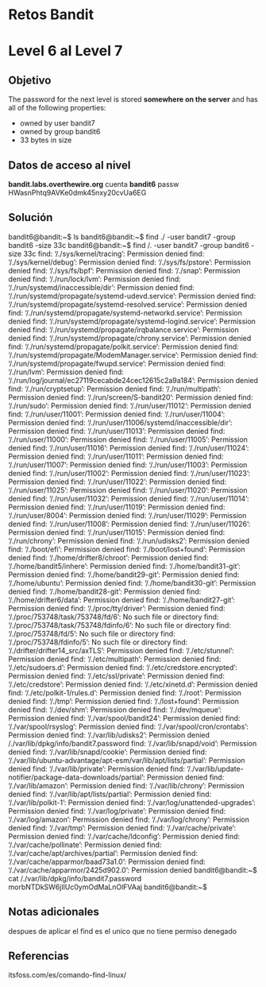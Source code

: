 # Retos Bandit 

# Level 6 al Level 7

## Objetivo 

The password for the next level is stored **somewhere on the server** and has all of the following properties:

- owned by user bandit7
- owned by group bandit6
- 33 bytes in size
## Datos de acceso al nivel 
**bandit.labs.overthewire.org**
cuenta
**bandit6**
passw
HWasnPhtq9AVKe0dmk45nxy20cvUa6EG

## Solución 
bandit6@bandit:~$ ls
bandit6@bandit:~$ find ./ -user bandit7 -group bandit6 -size 33c
bandit6@bandit:~$ find /. -user bandit7 -group bandit6 -size 33c
find: ‘/./sys/kernel/tracing’: Permission denied
find: ‘/./sys/kernel/debug’: Permission denied
find: ‘/./sys/fs/pstore’: Permission denied
find: ‘/./sys/fs/bpf’: Permission denied
find: ‘/./snap’: Permission denied
find: ‘/./run/lock/lvm’: Permission denied
find: ‘/./run/systemd/inaccessible/dir’: Permission denied
find: ‘/./run/systemd/propagate/systemd-udevd.service’: Permission denied
find: ‘/./run/systemd/propagate/systemd-resolved.service’: Permission denied
find: ‘/./run/systemd/propagate/systemd-networkd.service’: Permission denied
find: ‘/./run/systemd/propagate/systemd-logind.service’: Permission denied
find: ‘/./run/systemd/propagate/irqbalance.service’: Permission denied
find: ‘/./run/systemd/propagate/chrony.service’: Permission denied
find: ‘/./run/systemd/propagate/polkit.service’: Permission denied
find: ‘/./run/systemd/propagate/ModemManager.service’: Permission denied
find: ‘/./run/systemd/propagate/fwupd.service’: Permission denied
find: ‘/./run/lvm’: Permission denied
find: ‘/./run/log/journal/ec27119cecabde24cec12615c2a9a184’: Permission denied
find: ‘/./run/cryptsetup’: Permission denied
find: ‘/./run/multipath’: Permission denied
find: ‘/./run/screen/S-bandit20’: Permission denied
find: ‘/./run/sudo’: Permission denied
find: ‘/./run/user/11012’: Permission denied
find: ‘/./run/user/11001’: Permission denied
find: ‘/./run/user/11004’: Permission denied
find: ‘/./run/user/11006/systemd/inaccessible/dir’: Permission denied
find: ‘/./run/user/11013’: Permission denied
find: ‘/./run/user/11000’: Permission denied
find: ‘/./run/user/11005’: Permission denied
find: ‘/./run/user/11016’: Permission denied
find: ‘/./run/user/11024’: Permission denied
find: ‘/./run/user/11011’: Permission denied
find: ‘/./run/user/11007’: Permission denied
find: ‘/./run/user/11003’: Permission denied
find: ‘/./run/user/11002’: Permission denied
find: ‘/./run/user/11023’: Permission denied
find: ‘/./run/user/11022’: Permission denied
find: ‘/./run/user/11025’: Permission denied
find: ‘/./run/user/11020’: Permission denied
find: ‘/./run/user/11032’: Permission denied
find: ‘/./run/user/11014’: Permission denied
find: ‘/./run/user/11019’: Permission denied
find: ‘/./run/user/8004’: Permission denied
find: ‘/./run/user/11029’: Permission denied
find: ‘/./run/user/11008’: Permission denied
find: ‘/./run/user/11026’: Permission denied
find: ‘/./run/user/11015’: Permission denied
find: ‘/./run/chrony’: Permission denied
find: ‘/./run/udisks2’: Permission denied
find: ‘/./boot/efi’: Permission denied
find: ‘/./boot/lost+found’: Permission denied
find: ‘/./home/drifter8/chroot’: Permission denied
find: ‘/./home/bandit5/inhere’: Permission denied
find: ‘/./home/bandit31-git’: Permission denied
find: ‘/./home/bandit29-git’: Permission denied
find: ‘/./home/ubuntu’: Permission denied
find: ‘/./home/bandit30-git’: Permission denied
find: ‘/./home/bandit28-git’: Permission denied
find: ‘/./home/drifter6/data’: Permission denied
find: ‘/./home/bandit27-git’: Permission denied
find: ‘/./proc/tty/driver’: Permission denied
find: ‘/./proc/753748/task/753748/fd/6’: No such file or directory
find: ‘/./proc/753748/task/753748/fdinfo/6’: No such file or directory
find: ‘/./proc/753748/fd/5’: No such file or directory
find: ‘/./proc/753748/fdinfo/5’: No such file or directory
find: ‘/./drifter/drifter14_src/axTLS’: Permission denied
find: ‘/./etc/stunnel’: Permission denied
find: ‘/./etc/multipath’: Permission denied
find: ‘/./etc/sudoers.d’: Permission denied
find: ‘/./etc/credstore.encrypted’: Permission denied
find: ‘/./etc/ssl/private’: Permission denied
find: ‘/./etc/credstore’: Permission denied
find: ‘/./etc/xinetd.d’: Permission denied
find: ‘/./etc/polkit-1/rules.d’: Permission denied
find: ‘/./root’: Permission denied
find: ‘/./tmp’: Permission denied
find: ‘/./lost+found’: Permission denied
find: ‘/./dev/shm’: Permission denied
find: ‘/./dev/mqueue’: Permission denied
find: ‘/./var/spool/bandit24’: Permission denied
find: ‘/./var/spool/rsyslog’: Permission denied
find: ‘/./var/spool/cron/crontabs’: Permission denied
find: ‘/./var/lib/udisks2’: Permission denied
/./var/lib/dpkg/info/bandit7.password
find: ‘/./var/lib/snapd/void’: Permission denied
find: ‘/./var/lib/snapd/cookie’: Permission denied
find: ‘/./var/lib/ubuntu-advantage/apt-esm/var/lib/apt/lists/partial’: Permission denied
find: ‘/./var/lib/private’: Permission denied
find: ‘/./var/lib/update-notifier/package-data-downloads/partial’: Permission denied
find: ‘/./var/lib/amazon’: Permission denied
find: ‘/./var/lib/chrony’: Permission denied
find: ‘/./var/lib/apt/lists/partial’: Permission denied
find: ‘/./var/lib/polkit-1’: Permission denied
find: ‘/./var/log/unattended-upgrades’: Permission denied
find: ‘/./var/log/private’: Permission denied
find: ‘/./var/log/amazon’: Permission denied
find: ‘/./var/log/chrony’: Permission denied
find: ‘/./var/tmp’: Permission denied
find: ‘/./var/cache/private’: Permission denied
find: ‘/./var/cache/ldconfig’: Permission denied
find: ‘/./var/cache/pollinate’: Permission denied
find: ‘/./var/cache/apt/archives/partial’: Permission denied
find: ‘/./var/cache/apparmor/baad73a1.0’: Permission denied
find: ‘/./var/cache/apparmor/2425d902.0’: Permission denied
bandit6@bandit:~$ cat /./var/lib/dpkg/info/bandit7.password
morbNTDkSW6jIlUc0ymOdMaLnOlFVAaj
bandit6@bandit:~$

## Notas adicionales
despues de aplicar el find es el unico que no tiene permiso denegado 

## Referencias 
itsfoss.com/es/comando-find-linux/